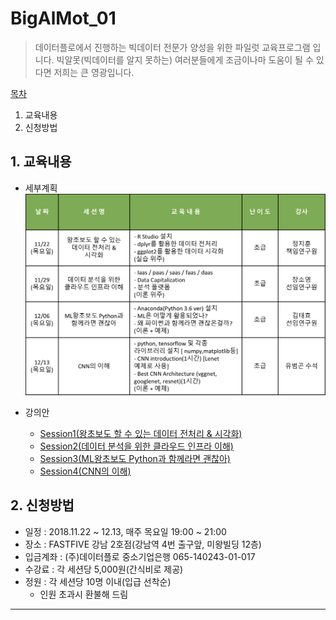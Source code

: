 # BigAlMot_01
> 데이터플로에서 진행하는 빅데이터 전문가 양성을 위한 파일럿 교육프로그램 입니다.
> 빅알못(빅데이터를 알지 못하는) 여러분들에게 조금이나마 도움이 될 수 있다면 저희는 큰 영광입니다.

[목차](https://github.com/df-AI/BigAlMot_01#bigalmot_01)
1. 교육내용
2. 신청방법


## 1. 교육내용

- 세부계획
![session_table](./img/session_table.png)

- 강의안
  - [Session1(왕초보도 할 수 있는 데이터 전처리 & 시각화)](./Session1)
  - [Session2(데이터 분석을 위한 클라우드 인프라 이해)](./Session2)
  - [Session3(ML왕초보도 Python과 함께라면 괜찮아)](./Session3)
  - [Session4(CNN의 이해)](./Session4)


## 2. 신청방법

- 일정 : 2018.11.22 ~ 12.13, 매주 목요일 19:00 ~ 21:00
- 장소 : FASTFIVE 강남 2호점(강남역 4번 출구앞, 미왕빌딩 12층)
- 입금계좌 : (주)데이터플로 중소기업은행 065-140243-01-017
- 수강료 : 각 세션당 5,000원(간식비로 제공)
- 정원 : 각 세션당 10명 이내(입급 선착순)
  - 인원 초과시 환불해 드림

***
